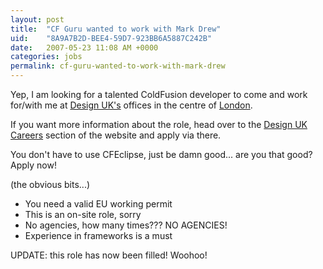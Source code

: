 ```yaml
---
layout: post
title:  "CF Guru wanted to work with Mark Drew"
uid:	"8A9A7B2D-BEE4-59D7-923BB6A5887C242B"
date:   2007-05-23 11:08 AM +0000
categories: jobs
permalink: cf-guru-wanted-to-work-with-mark-drew
---
```

Yep, I am looking for a talented ColdFusion developer to come and work for/with me at <a href="http://www.designuk.com/">Design UK's</a> offices in the centre of <a href="http://www.designuk.com/index.cfm?channel=1079&amp;fwd=15">London</a>.


If you want more information about the role, head over to the <a href="http://www.designuk.com/index.cfm?page=1007&amp;ArticleID=3123">Design UK Careers</a> section of the website and apply via there.

You don't have to use CFEclipse, just be damn good... are you that good? Apply now!

(the obvious bits...)
<ul>
	<li>You need a valid EU working permit</li>
	<li>This is an on-site role, sorry</li>
	<li>No agencies, how many times??? NO AGENCIES!</li>
	<li>Experience in frameworks is a must</li>
	
</ul>

UPDATE: this role has now been filled! Woohoo!